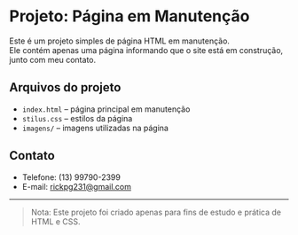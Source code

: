# Projeto: Página em Manutenção

Este é um projeto simples de página HTML em manutenção.  
Ele contém apenas uma página informando que o site está em construção, junto com meu contato.

## Arquivos do projeto
- `index.html` – página principal em manutenção
- `stilus.css` – estilos da página
- `imagens/` – imagens utilizadas na página

## Contato
- Telefone: (13) 99790-2399
- E-mail: rickpg231@gmail.com

---

> Nota: Este projeto foi criado apenas para fins de estudo e prática de HTML e CSS.

